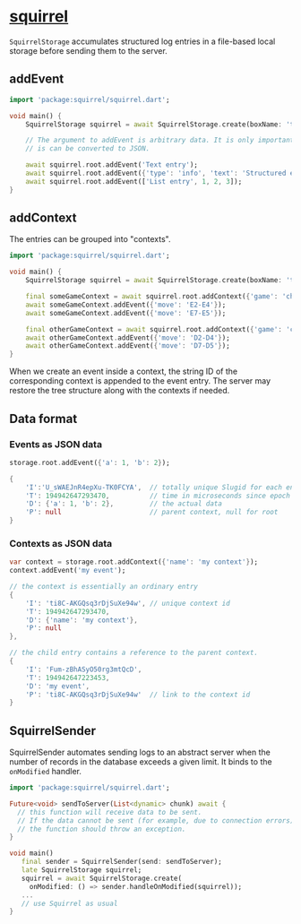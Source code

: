 # [squirrel](https://github.com/rtmigo/squirrel_dart)

`SquirrelStorage` accumulates structured log entries in a file-based local storage before sending
them to the server.

## addEvent

```dart
import 'package:squirrel/squirrel.dart';

void main() {
    SquirrelStorage squirrel = await SquirrelStorage.create(boxName: 'test2');

    // The argument to addEvent is arbitrary data. It is only important that
    // is can be converted to JSON.

    await squirrel.root.addEvent('Text entry');
    await squirrel.root.addEvent({'type': 'info', 'text': 'Structured entry'});
    await squirrel.root.addEvent(['List entry', 1, 2, 3]);
}
```

## addContext

The entries can be grouped into "contexts".

```dart
import 'package:squirrel/squirrel.dart';

void main() {
    SquirrelStorage squirrel = await SquirrelStorage.create(boxName: 'test2');

    final someGameContext = await squirrel.root.addContext({'game': 'chess'});
    await someGameContext.addEvent({'move': 'E2-E4'});
    await someGameContext.addEvent({'move': 'E7-E5'});

    final otherGameContext = await squirrel.root.addContext({'game': 'chess'});
    await otherGameContext.addEvent({'move': 'D2-D4'});
    await otherGameContext.addEvent({'move': 'D7-D5'});
}
```

When we create an event inside a context, the string ID of the corresponding context is appended
to the event entry. The server may restore the tree structure along with the contexts if needed.

## Data format

### Events as JSON data

```dart
storage.root.addEvent({'a': 1, 'b': 2});
```

```dart
{
    'I':'U_sWAEJnR4epXu-TK0FCYA',  // totally unique Slugid for each entry
    'T': 194942647293470,          // time in microseconds since epoch UTC
    'D': {'a': 1, 'b': 2},         // the actual data
    'P': null                      // parent context, null for root
}
```

### Contexts as JSON data

```dart
var context = storage.root.addContext({'name': 'my context'});
context.addEvent('my event');
```


```dart
// the context is essentially an ordinary entry
{
    'I': 'ti8C-AKGQsq3rDjSuXe94w', // unique context id
    'T': 194942647293470,
    'D': {'name': 'my context'},
    'P': null
},

// the child entry contains a reference to the parent context.
{
    'I': 'Fum-zBhASyO50rg3mtQcD',
    'T': 194942647223453,
    'D': 'my event',
    'P': 'ti8C-AKGQsq3rDjSuXe94w'  // link to the context id
}
```



## SquirrelSender

SquirrelSender automates sending logs to an abstract server when the number of records in the
database exceeds a given limit. It binds to the `onModified` handler.

```dart
import 'package:squirrel/squirrel.dart';

Future<void> sendToServer(List<dynamic> chunk) await {
  // this function will receive data to be sent.
  // If the data cannot be sent (for example, due to connection errors),
  // the function should throw an exception.
}

void main()
   final sender = SquirrelSender(send: sendToServer);
   late SquirrelStorage squirrel;
   squirrel = await SquirrelStorage.create(
     onModified: () => sender.handleOnModified(squirrel));
   ...
   // use Squirrel as usual
}
```
